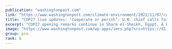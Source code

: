 ```yaml
---
publication: "washingtonpost.com"
link: "https://www.washingtonpost.com/climate-environment/2022/11/07/cop27-egypt-climate-conference-live-updates/"
title: "COP27 live updates: ‘Cooperate or perish’: U.N. chief calls for global climate pact as leaders gather in Egypt"
excerpt: "COP27 opening remarks continue in Sharm el-Sheikh, Egypt. A key flash point in the next two weeks of negotiations will be how wealthy nations will assist vulnerable countries and communities with the "
image: "https://www.washingtonpost.com/wp-apps/imrs.php?src=https://d1i4t8bqe7zgj6.cloudfront.net/11-07-2022/t_2520cacdcf3f4fb895ad7810906a8f60_name_20221104_Doughnut_Molotov_00_00_52_20_Still021.jpg&w=1440"
group: pro
rank: 6
---
```

